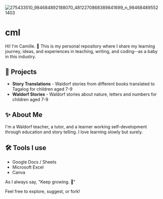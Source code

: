 ![275433510_984684892188070_4812270868389841699_n_984684895521403](https://github.com/user-attachments/assets/7d735de3-fed8-4b16-bd0a-c923474c9803)
# cml

Hi! I'm Camille. 🌿
This is my personal repository where I share my learning journey, ideas, and experiences in teaching, writing, and coding--as a baby in this industry.

## 📌 Projects
- **Story Translations** - Waldorf stories from different books translated to Tagalog for children aged 7-9
- **Waldorf Stories** - Waldorf stories about nature, letters and numbers for children aged 7-9

## ✨ About Me
I'm a Waldorf teacher, a tutor, and a learner working self-development through education and story telling. I love learning slowly but surely.

## 🛠️ Tools I use
- Google Docs / Sheets
- Microsoft Excel
- Canva

As I always say, "Keep growing. 🌱"

Feel free to explore, suggest, or fork!
